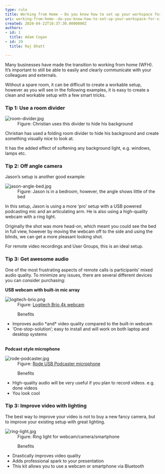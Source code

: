 ```yaml
---
type: rule
title: Working from Home – Do you know how to set up your workspace for video?
uri: working-from-home--do-you-know-how-to-set-up-your-workspace-for-video
created: 2020-04-22T16:37:30.0000000Z
authors:
- id: 1
  title: Adam Cogan
- id: 29
  title: Raj Dhatt

---
```




<span class='intro'> <p class="ssw15-rteElement-P">Many businesses have made the transition to working from home (WFH). It’s important to still be able to easily and clearly communicate with your colleagues and externals.&#160;​<br></p> </span>

<p class="ssw15-rteElement-P">​Without a spare room, it can be difficult to create a workable setup, however as you will see in the following examples, it is easy to create a clean and workable setup with a few smart tricks.​​<br></p><h3 class="ssw15-rteElement-H3">Tip 1&#58; Use a room divider​​<br></h3><dl class="image"><dt> 
      <img src="./room-divider.jpg" alt="room-divider.jpg" /> 
   </dt><dd>Figure&#58; Christian uses this divider to hide his background</dd></dl><p class="ssw15-rteElement-P">Christian has used a folding room divider to hide his background and create something visually nice to look at.​​​<br></p><p class="ssw15-rteElement-P">It has the added effect of softening any background light, e.g. windows, lamps etc.​<br></p><h3 class="ssw15-rteElement-H3">Tip 2&#58; Off angle camera​​<br></h3><p>Jason’s setup is another good example&#58;</p><dl class="image"><dt> 
      <img src="./jason-angle-bed.jpg" alt="jason-angle-bed.jpg" /> 
   </dt><dd>Figure&#58; Jason is in a bedroom, however, the angle shows little of the bed</dd></dl><p class="ssw15-rteElement-P">In this setup, Jason is using a more ‘pro’ setup with a USB powered podcasting mic and an articulating arm. He is also using a high-quality webcam with a ring light.​<br></p><p class="ssw15-rteElement-P">Originally the shot was more head-on, which meant you could see the bed in full view, however by moving the webcam off to the side and using the blinds, we can get a more pleasant looking shot.​​<br></p><p class="ssw15-rteElement-P">For remote video recordings and User Groups, this is an ideal setup.​​<br></p><h3 class="ssw15-rteElement-H3">Tip 3&#58; Get awesome audio​​<br></h3><p class="ssw15-rteElement-P">One of the most frustrating aspects of remote calls is participants’ mixed audio quality. To minimize any issues, there are several different devices you can consider purchasing&#58;​​​​<br></p><p></p><p>
   <b>​USB webcam with built-in&#160;mic array</b></p><dl class="image"><dt> 
      <img src="./logitech-brio.png" alt="logitech-brio.png" /> 
   </dt><dd>Figure&#58; 
      <a href="https&#58;//www.logitech.com/en-au/product/brio#specification-tabular">Logitech Brio 4k webcam​</a><br></dd></dl><div><dd class="ssw15-rteElement-FigureGood">Benefits<br></dd><ul><li>Improves audio *and* video quality compared to the built-in webcam</li><li>‘One-stop-solution’; easy to install and will work on both laptop and desktop systems<br></li></ul><div>
      <br>
   </div><div>
      <b>Podcast style microphone</b><br> 
      <dl class="image"><dt> 
            <img src="./rode-podcaster.jpg" alt="rode-podcaster.jpg" /> 
         </dt><dd>Figure&#58; 
            <a href="http&#58;//www.rode.com/microphones/podcaster">Rode USB Podcaster microphone</a><span style="color&#58;#444444;">​</span></dd></dl><div><dd class="ssw15-rteElement-FigureGood">Benefits​<br></dd><ul><li>High-quality audio will be very useful if you plan to record videos. e.g. done videos</li><li>You look cool</li></ul><h3 class="ssw15-rteElement-H3">Tip 3&#58; Improve video with lighting​​<br></h3><p>The best way to improve your video is not to buy a new fancy camera, but to improve your existing setup with great lighting.</p><dl class="image"><dt><img src="./ring-light.jpg" alt="ring-light.jpg" /></dt><dd>Figure&#58; Ring light for webcam/camera/smartphone​<br></dd></dl><div><dd class="ssw15-rteElement-FigureGood">Benefits​​<br></dd><ul><li>Drastically improves video quality</li><li>Adds professional spark to your presentation</li><li>This kit allows you to use a webcam or smartphone via Bluetooth<br></li></ul><p></p></div></div></div></div>


